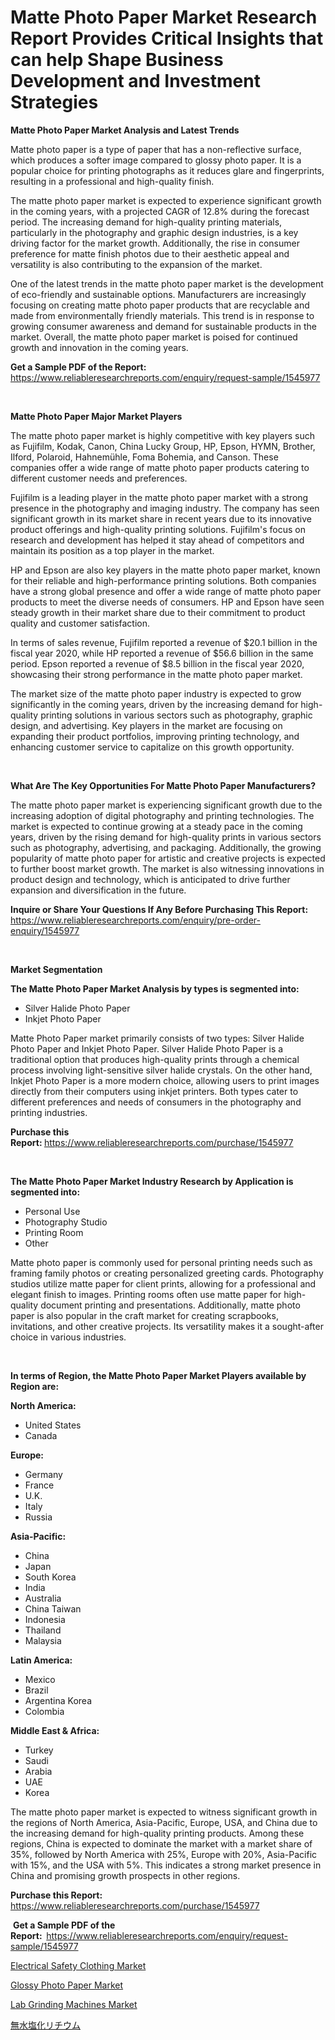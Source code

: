 <p><h1>Matte Photo Paper Market Research Report Provides Critical Insights that can help Shape Business Development and Investment Strategies</h1></p><p><strong>Matte Photo Paper Market Analysis and Latest Trends</strong></p>
<p><p>Matte photo paper is a type of paper that has a non-reflective surface, which produces a softer image compared to glossy photo paper. It is a popular choice for printing photographs as it reduces glare and fingerprints, resulting in a professional and high-quality finish.</p><p>The matte photo paper market is expected to experience significant growth in the coming years, with a projected CAGR of 12.8% during the forecast period. The increasing demand for high-quality printing materials, particularly in the photography and graphic design industries, is a key driving factor for the market growth. Additionally, the rise in consumer preference for matte finish photos due to their aesthetic appeal and versatility is also contributing to the expansion of the market.</p><p>One of the latest trends in the matte photo paper market is the development of eco-friendly and sustainable options. Manufacturers are increasingly focusing on creating matte photo paper products that are recyclable and made from environmentally friendly materials. This trend is in response to growing consumer awareness and demand for sustainable products in the market. Overall, the matte photo paper market is poised for continued growth and innovation in the coming years.</p></p>
<p><strong>Get a Sample PDF of the Report:&nbsp;</strong> <a href="https://www.reliableresearchreports.com/enquiry/request-sample/1545977">https://www.reliableresearchreports.com/enquiry/request-sample/1545977</a></p>
<p>&nbsp;</p>
<p><strong>Matte Photo Paper Major Market Players</strong></p>
<p><p>The matte photo paper market is highly competitive with key players such as Fujifilm, Kodak, Canon, China Lucky Group, HP, Epson, HYMN, Brother, Ilford, Polaroid, Hahnemühle, Foma Bohemia, and Canson. These companies offer a wide range of matte photo paper products catering to different customer needs and preferences.</p><p>Fujifilm is a leading player in the matte photo paper market with a strong presence in the photography and imaging industry. The company has seen significant growth in its market share in recent years due to its innovative product offerings and high-quality printing solutions. Fujifilm's focus on research and development has helped it stay ahead of competitors and maintain its position as a top player in the market.</p><p>HP and Epson are also key players in the matte photo paper market, known for their reliable and high-performance printing solutions. Both companies have a strong global presence and offer a wide range of matte photo paper products to meet the diverse needs of consumers. HP and Epson have seen steady growth in their market share due to their commitment to product quality and customer satisfaction.</p><p>In terms of sales revenue, Fujifilm reported a revenue of $20.1 billion in the fiscal year 2020, while HP reported a revenue of $56.6 billion in the same period. Epson reported a revenue of $8.5 billion in the fiscal year 2020, showcasing their strong performance in the matte photo paper market.</p><p>The market size of the matte photo paper industry is expected to grow significantly in the coming years, driven by the increasing demand for high-quality printing solutions in various sectors such as photography, graphic design, and advertising. Key players in the market are focusing on expanding their product portfolios, improving printing technology, and enhancing customer service to capitalize on this growth opportunity.</p></p>
<p>&nbsp;</p>
<p><strong>What Are The Key Opportunities For Matte Photo Paper Manufacturers?</strong></p>
<p><p>The matte photo paper market is experiencing significant growth due to the increasing adoption of digital photography and printing technologies. The market is expected to continue growing at a steady pace in the coming years, driven by the rising demand for high-quality prints in various sectors such as photography, advertising, and packaging. Additionally, the growing popularity of matte photo paper for artistic and creative projects is expected to further boost market growth. The market is also witnessing innovations in product design and technology, which is anticipated to drive further expansion and diversification in the future.</p></p>
<p><strong>Inquire or Share Your Questions If Any Before Purchasing This Report:</strong> <a href="https://www.reliableresearchreports.com/enquiry/pre-order-enquiry/1545977">https://www.reliableresearchreports.com/enquiry/pre-order-enquiry/1545977</a></p>
<p>&nbsp;</p>
<p><strong>Market Segmentation</strong></p>
<p><strong>The Matte Photo Paper Market Analysis by types is segmented into:</strong></p>
<p><ul><li>Silver Halide Photo Paper</li><li>Inkjet Photo Paper</li></ul></p>
<p><p>Matte Photo Paper market primarily consists of two types: Silver Halide Photo Paper and Inkjet Photo Paper. Silver Halide Photo Paper is a traditional option that produces high-quality prints through a chemical process involving light-sensitive silver halide crystals. On the other hand, Inkjet Photo Paper is a more modern choice, allowing users to print images directly from their computers using inkjet printers. Both types cater to different preferences and needs of consumers in the photography and printing industries.</p></p>
<p><strong>Purchase this Report:&nbsp;</strong><a href="https://www.reliableresearchreports.com/purchase/1545977">https://www.reliableresearchreports.com/purchase/1545977</a></p>
<p>&nbsp;</p>
<p><strong>The Matte Photo Paper Market Industry Research by Application is segmented into:</strong></p>
<p><ul><li>Personal Use</li><li>Photography Studio</li><li>Printing Room</li><li>Other</li></ul></p>
<p><p>Matte photo paper is commonly used for personal printing needs such as framing family photos or creating personalized greeting cards. Photography studios utilize matte paper for client prints, allowing for a professional and elegant finish to images. Printing rooms often use matte paper for high-quality document printing and presentations. Additionally, matte photo paper is also popular in the craft market for creating scrapbooks, invitations, and other creative projects. Its versatility makes it a sought-after choice in various industries.</p></p>
<p>&nbsp;</p>
<p><strong>In terms of Region, the Matte Photo Paper Market Players available by Region are:</strong></p>
<p>
    <p> <strong> North America: </strong>
        <ul>
            <li>United States</li>
            <li>Canada</li>
        </ul>
        </p> 
    <p> <strong> Europe: </strong>
        <ul>
            <li>Germany</li>
            <li>France</li>
            <li>U.K.</li>
            <li>Italy</li>
            <li>Russia</li>
        </ul>
        </p> 
    <p> <strong> Asia-Pacific: </strong>
        <ul>
            <li>China</li>
            <li>Japan</li>
            <li>South Korea</li>
            <li>India</li>
            <li>Australia</li>
            <li>China Taiwan</li>
            <li>Indonesia</li>
            <li>Thailand</li>
            <li>Malaysia</li>
        </ul>
        </p> 
    <p> <strong> Latin America: </strong>
        <ul>
            <li>Mexico</li>
            <li>Brazil</li>
            <li>Argentina Korea</li>
            <li>Colombia</li>
        </ul>
        </p> 
    <p> <strong> Middle East & Africa: </strong>
        <ul>
            <li>Turkey</li>
            <li>Saudi</li>
            <li>Arabia</li>
            <li>UAE</li>
            <li>Korea</li>
        </ul>
    </p>
    </p>
<p><p>The matte photo paper market is expected to witness significant growth in the regions of North America, Asia-Pacific, Europe, USA, and China due to the increasing demand for high-quality printing products. Among these regions, China is expected to dominate the market with a market share of 35%, followed by North America with 25%, Europe with 20%, Asia-Pacific with 15%, and the USA with 5%. This indicates a strong market presence in China and promising growth prospects in other regions.</p></p>
<p><strong>Purchase this Report: </strong><a href="https://www.reliableresearchreports.com/purchase/1545977">https://www.reliableresearchreports.com/purchase/1545977</a></p>
<p>&nbsp;<strong>Get a Sample PDF of the Report:&nbsp;&nbsp;</strong><a href="https://www.reliableresearchreports.com/enquiry/request-sample/1545977">https://www.reliableresearchreports.com/enquiry/request-sample/1545977</a></p>
<p><strong></strong></p>
<p><p><a href="https://github.com/jerrycopelandthomaswsqd8q/Market-Research-Report-List-1/blob/main/electrical-safety-clothing-market.md">Electrical Safety Clothing Market</a></p><p><a href="https://github.com/brenzgnarento/Market-Research-Report-List-1/blob/main/glossy-photo-paper-market.md">Glossy Photo Paper Market</a></p><p><a href="https://issuu.com/reportprime-2/docs/lab-grinding-machines-market-size-2030.pptx">Lab Grinding Machines Market</a></p><p><a href="https://github.com/jkjreqjscoxx7/Market-Research-Report-List-1/blob/main/73312203584.md">無水塩化リチウム</a></p></p>